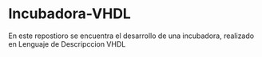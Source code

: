 # Incubadora-VHDL
En este repostioro se encuentra el desarrollo de una incubadora, realizado en Lenguaje de Descripccion VHDL 
